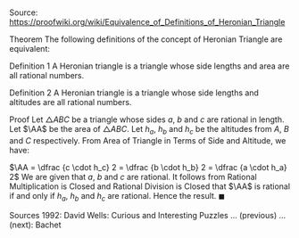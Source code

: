 # 

Source: https://proofwiki.org/wiki/Equivalence_of_Definitions_of_Heronian_Triangle



Theorem
The following definitions of the concept of Heronian Triangle are equivalent:

Definition 1
A Heronian triangle is a triangle whose side lengths and area are all rational numbers.

Definition 2
A Heronian triangle is a triangle whose side lengths and altitudes are all rational numbers.


Proof
Let $\triangle ABC$ be a triangle whose sides $a$, $b$ and $c$ are rational in length.
Let $\AA$ be the area of $\triangle ABC$.
Let $h_a$, $h_b$ and $h_c$ be the altitudes from $A$, $B$ and $C$ respectively.
From Area of Triangle in Terms of Side and Altitude, we have:

$\AA = \dfrac {c \cdot h_c} 2 = \dfrac {b \cdot h_b} 2 = \dfrac {a \cdot h_a} 2$
We are given that $a$, $b$ and $c$ are rational.
It follows from Rational Multiplication is Closed and Rational Division is Closed that $\AA$ is rational if and only if $h_a$, $h_b$ and $h_c$ are rational.
Hence the result.
$\blacksquare$


Sources
1992: David Wells: Curious and Interesting Puzzles ... (previous) ... (next): Bachet




